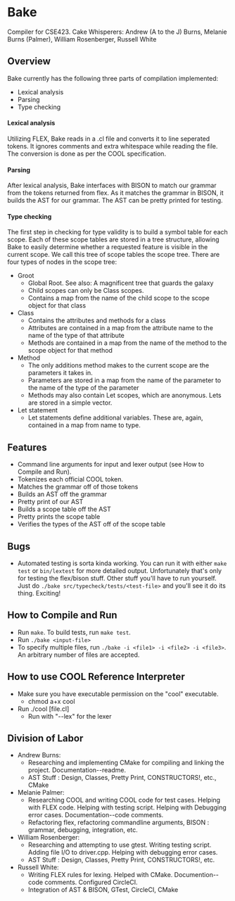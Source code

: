 # Bake
Compiler for CSE423.
Cake Whisperers:
  Andrew (A to the J) Burns, Melanie Burns (Palmer), William Rosenberger, Russell White

## Overview
Bake currently has the following three parts of compilation implemented: 
* Lexical analysis
* Parsing
* Type checking

#### Lexical analysis
Utilizing FLEX, Bake reads in a .cl file and converts it to line seperated tokens. It ignores comments and extra whitespace while reading the file. The conversion is done as per the COOL specification.

#### Parsing
After lexical analysis, Bake interfaces with BISON to match our grammar from the tokens returned from flex. As it matches the grammar in BISON, it builds the AST for our grammar. The AST can be pretty printed for testing.

#### Type checking
The first step in checking for type validity is to build a symbol table for each scope. Each of these scope tables are stored in a tree structure, allowing Bake to easily determine whether a requested feature is visible in the current scope. We call this tree of scope tables the scope tree. There are four types of nodes in the scope tree:
* Groot 
  * Global Root. See also: A magnificent tree that guards the galaxy
  * Child scopes can only be Class scopes.
  * Contains a map from the name of the child scope to the scope object for that class
* Class
  * Contains the attributes and methods for a class
  * Attributes are contained in a map from the attribute name to the name of the type of that attribute
  * Methods are contained in a map from the name of the method to the scope object for that method
* Method
  * The only additions method makes to the current scope are the parameters it takes in.
  * Parameters are stored in a map from the name of the parameter to the name of the type of the parameter
  * Methods may also contain Let scopes, which are anonymous. Lets are stored in a simple vector.
* Let statement
  * Let statements define additional variables. These are, again, contained in a map from name to type.

## Features
- Command line arguments for input and lexer output (see How to Compile and Run).
- Tokenizes each official COOL token.
- Matches the grammar off of those tokens
- Builds an AST off the grammar
- Pretty print of our AST
- Builds a scope table off the AST
- Pretty prints the scope table
- Verifies the types of the AST off of the scope table

## Bugs
- Automated testing is sorta kinda working. You can run it with either `make test` or
  `bin/lextest` for more detailed output. Unfortunately that's only for testing the
  flex/bison stuff. Other stuff you'll have to run yourself. Just do
  `./bake src/typecheck/tests/<test-file>` and you'll see it do its thing. Exciting!

## How to Compile and Run
- Run `make`. To build tests, run `make test`.
- Run `./bake <input-file>`
- To specify multiple files, run `./bake -i <file1> -i <file2> -i <file3>`. An
  arbitrary number of files are accepted.

## How to use COOL Reference Interpreter
- Make sure you have executable permission on the "cool" executable.
  - chmod a+x cool
- Run ./cool [file.cl]
  - Run with "--lex" for the lexer

## Division of Labor
- Andrew Burns:  
  - Researching and implementing CMake for compiling and linking the project. Documentation--readme.
  - AST Stuff : Design, Classes, Pretty Print, CONSTRUCTORS!, etc., CMake
- Melanie Palmer:
  - Researching COOL and writing COOL code for test cases. Helping with FLEX code. Helping with testing script. Helping with Debugging error cases. Documentation--code comments.
  - Refactoring flex, refactoring commandline arguments, BISON : grammar, debugging, integration, etc.
- William Rosenberger:
  - Researching and attempting to use gtest. Writing testing script. Adding file I/O to driver.cpp. Helping with debugging error cases.
  - AST Stuff : Design, Classes, Pretty Print, CONSTRUCTORS!, etc.
- Russell White:
  - Writing FLEX rules for lexing. Helped with CMake. Documention--code comments. Configured CircleCI.
  - Integration of AST & BISON, GTest, CircleCI, CMake
